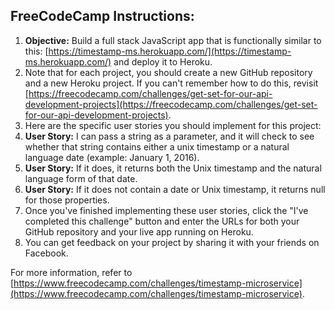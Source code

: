 ## FreeCodeCamp Instructions:
1. **Objective:** Build a full stack JavaScript app that is functionally similar to this: [https://timestamp-ms.herokuapp.com/](https://timestamp-ms.herokuapp.com/) and deploy it to Heroku.
2. Note that for each project, you should create a new GitHub repository and a new Heroku project. If you can't remember how to do this, revisit [https://freecodecamp.com/challenges/get-set-for-our-api-development-projects](https://freecodecamp.com/challenges/get-set-for-our-api-development-projects).
3. Here are the specific user stories you should implement for this project:
4. **User Story:** I can pass a string as a parameter, and it will check to see whether that string contains either a unix timestamp or a natural language date (example: January 1, 2016).
5. **User Story:** If it does, it returns both the Unix timestamp and the natural language form of that date.
6. **User Story:** If it does not contain a date or Unix timestamp, it returns null for those properties.
7. Once you've finished implementing these user stories, click the "I've completed this challenge" button and enter the URLs for both your GitHub repository and your live app running on Heroku.
8. You can get feedback on your project by sharing it with your friends on Facebook.

For more information, refer to [https://www.freecodecamp.com/challenges/timestamp-microservice](https://www.freecodecamp.com/challenges/timestamp-microservice).
